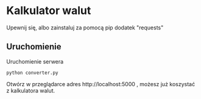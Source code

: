 # Kalkulator walut

Upewnij się, albo zainstaluj za pomocą pip dodatek "requests"

## Uruchomienie

Uruchomienie serwera
```
python converter.py
```
Otwórz w przeglądarce adres http://localhost:5000 , możesz już koszystać z kalkulatora walut.
